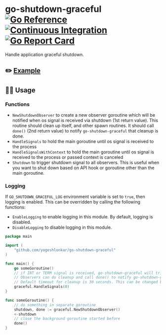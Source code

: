 # go-shutdown-graceful [![Go Reference](https://pkg.go.dev/badge/github.com/yogeshlonkar/go-shutdown-graceful.svg)](https://pkg.go.dev/github.com/yogeshlonkar/go-shutdown-graceful) [![Continuous Integration](https://github.com/yogeshlonkar/go-shutdown-graceful/actions/workflows/on-push.yaml/badge.svg)](https://github.com/yogeshlonkar/go-shutdown-graceful/actions/workflows/on-push.yaml) [![Go Report Card](https://goreportcard.com/badge/github.com/yogeshlonkar/go-shutdown-graceful)](https://goreportcard.com/report/github.com/yogeshlonkar/go-shutdown-graceful)


Handle application graceful shutdown.

## ✏️ [Example]

## 🧑‍💻 Usage

### Functions

- `NewShutdownObserver` to create a new observer goroutine which will be notified when os signal is received via shutdown (1st return value). This routine should clean up itself, and other spawn routines. It should call `done()` (2nd return value) to notify `go-shutdown-graceful` that cleanup is done.
- `HandleSignals` to hold the main goroutine until os signal is received to the process
- `HandleSignalsWithContext` to hold the main goroutine until os signal is received to the process or passed context is canceled
- `Shutdown` to trigger shutdown signal to all observers. This is useful when you want to shut down based on API hook or goroutine other than the main goroutine.

### Logging

If `GO_SHUTDOWN_GRACEFUL_LOG` environment variable is set to `true`, then logging is enabled.
This can be overridden by calling the following functions:

- `EnableLogging` to enable logging in this module. By default, logging is disabled.
- `DisableLogging` to disable logging in this module.


```go
package main

import (
    "github.com/yogeshlonkar/go-shutdown-graceful"
)

func main() {
    go someGoroutine()
    // if INT or TERM signal is received, go-shutdown-graceful will trigger shutdown signal to all observers.
    // Observers can do cleanup and call done() to notify go-shutdown-graceful that they are done.
    // Default timeout for cleanup is 30 seconds. This can be changed by calling HandleOsSignals with a time.Duration value.
    graceful.HandleSignals(0)
}

func someGoroutine() {
    // do something in separate goroutine
    shutdown, done := graceful.NewShutdownObserver()
    <-shutdown
    // close the background goroutine started before
    done()
}
```

[Example]: ./example/README.md

